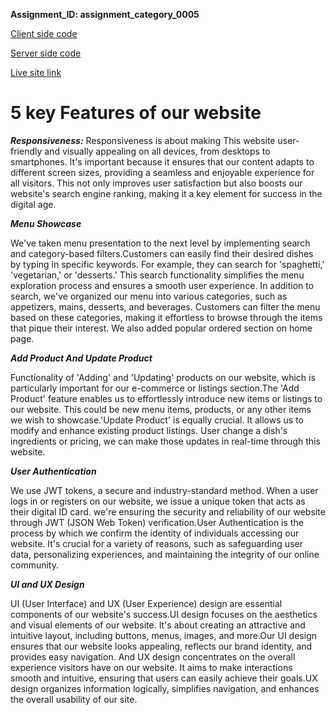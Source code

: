 
**Assignment_ID: assignment_category_0005**


[Client side code](https://github.com/Porgramming-Hero-web-course/b8a11-client-side-rakibul4516)

[Server side code](https://github.com/Porgramming-Hero-web-course/b8a11-server-side-rakibul4516)

[Live site link](https://dineon-aa210.web.app/)

# 5 key Features of our website

***Responsiveness:***
Responsiveness is about making This website user-friendly and visually appealing on all devices, from desktops to smartphones. It's important because it ensures that our content adapts to different screen sizes, providing a seamless and enjoyable experience for all visitors. This not only improves user satisfaction but also boosts our website's search engine ranking, making it a key element for success in the digital age.


***Menu Showcase***

We've taken menu presentation to the next level by implementing search and category-based filters.Customers can easily find their desired dishes by typing in specific keywords. For example, they can search for 'spaghetti,' 'vegetarian,' or 'desserts.' This search functionality simplifies the menu exploration process and ensures a smooth user experience. In addition to search, we've organized our menu into various categories, such as appetizers, mains, desserts, and beverages. Customers can filter the menu based on these categories, making it effortless to browse through the items that pique their interest. We also added popular ordered section on home page.


***Add Product And Update Product***

Functionality of 'Adding' and 'Updating' products on our website, which is particularly important for our e-commerce or listings section.The 'Add Product' feature enables us to effortlessly introduce new items or listings to our website. This could be new menu items, products, or any other items we wish to showcase.'Update Product' is equally crucial. It allows us to modify and enhance existing product listings. User change a dish's ingredients or pricing, we can make those updates in real-time through this website.


***User Authentication***

We use JWT tokens, a secure and industry-standard method. When a user logs in or registers on our website, we issue a unique token that acts as their digital ID card. we're ensuring the security and reliability of our website through JWT (JSON Web Token) verification.User Authentication is the process by which we confirm the identity of individuals accessing our website. It's crucial for a variety of reasons, such as safeguarding user data, personalizing experiences, and maintaining the integrity of our online community.


***UI and UX Design***

UI (User Interface) and UX (User Experience) design are essential components of our website's success.UI design focuses on the aesthetics and visual elements of our website. It's about creating an attractive and intuitive layout, including buttons, menus, images, and more.Our UI design ensures that our website looks appealing, reflects our brand identity, and provides easy navigation. And UX design concentrates on the overall experience visitors have on our website. It aims to make interactions smooth and intuitive, ensuring that users can easily achieve their goals.UX design organizes information logically, simplifies navigation, and enhances the overall usability of our site.
